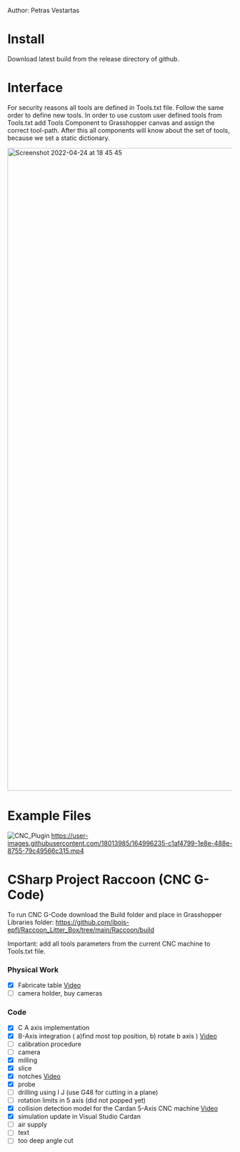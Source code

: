 Author: Petras Vestartas

# Install
Download latest build from the release directory of github.

# Interface
For security reasons all tools are defined in Tools.txt file.
Follow the same order to define new tools.
In order to use custom user defined tools from Tools.txt add Tools Component to Grasshopper canvas and assign the correct tool-path. After this all components will know about the set of tools, because we set a static dictionary.

<img width="1440" alt="Screenshot 2022-04-24 at 18 45 45" src="https://user-images.githubusercontent.com/18013985/164987154-4a0c4a6b-b400-4037-ac68-a8d8b56c3e66.png">

# Example Files
![CNC_Plugin](https://user-images.githubusercontent.com/18013985/164996185-eb7d612d-bc5b-4e32-94a5-09fef6dd9750.png)
https://user-images.githubusercontent.com/18013985/164996235-c1af4799-1e8e-488e-8755-79c49566c315.mp4



# CSharp Project Raccoon (CNC G-Code)
To run CNC G-Code download the Build folder and place in Grasshopper Libraries folder: 
https://github.com/ibois-epfl/Raccoon_Litter_Box/tree/main/Raccoon/build

Important: add all tools parameters from the current CNC machine to Tools.txt file.

### Physical Work
- [x] Fabricate table [Video](https://vimeo.com/645880001 "Fabricate table - Click to Watch!")
- [ ] camera holder, buy cameras

### Code

- [x] C A axis implementation
- [x] B-Axis integration ( a)find most top position, b) rotate b axis ) [Video](https://vimeo.com/645879445 "B-Axis integration - Click to Watch!")
- [ ] calibration procedure
- [ ] camera
- [x] milling 
- [x] slice
- [x] notches [Video](https://vimeo.com/645882287 "notches - Click to Watch!")
- [x] probe 
- [ ] drilling using I J (use G48 for cutting in a plane)
- [ ] rotation limits in 5 axis (did not popped yet)
- [x] collision detection model for the Cardan 5-Axis CNC machine [Video](https://vimeo.com/647108247 "Cardan Axis Approximation - Click to Watch!")
- [x] simulation update in Visual Studio Cardan
- [ ] air supply
- [ ] text
- [ ] too deep angle cut
